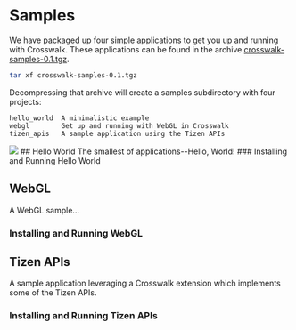 # Samples
We have packaged up four simple applications to get you up and running with Crosswalk. These applications can be found in the archive <a href='https://origin-download.01.org/crosswalk/releases/crosswalk-sapmles-0.1.tgz'>crosswalk-samples-0.1.tgz</a>.
```sh
tar xf crosswalk-samples-0.1.tgz
```
Decompressing that archive will create a samples subdirectory with four projects:
```
hello_world  A minimalistic example
webgl        Get up and running with WebGL in Crosswalk
tizen_apis   A sample application using the Tizen APIs
```

<style>
.sample-thumb {
  display: inline-block;
  width: 200px;
  height: 150px;
  background-repeat: no-repeat;
  background-position: 50% 50%;
}
</style>
<img src='/assets/sampapp-icon-helloworld.png'>
## Hello World
The smallest of applications--Hello, World!
### Installing and Running Hello World

## WebGL
A WebGL sample...

### Installing and Running WebGL

## Tizen APIs
A sample application leveraging a Crosswalk extension which implements some of the
Tizen APIs.

### Installing and Running Tizen APIs
